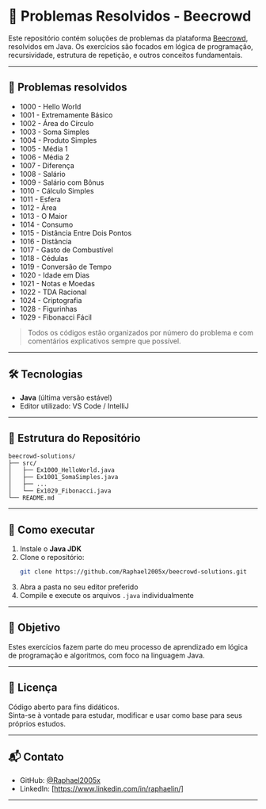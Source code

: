 # 🧠 Problemas Resolvidos - Beecrowd

Este repositório contém soluções de problemas da plataforma [Beecrowd](https://www.beecrowd.com.br/), resolvidos em Java. Os exercícios são focados em lógica de programação, recursividade, estrutura de repetição, e outros conceitos fundamentais.

---

## 📌 Problemas resolvidos

- 1000 - Hello World
- 1001 - Extremamente Básico
- 1002 - Área do Círculo
- 1003 - Soma Simples
- 1004 - Produto Simples
- 1005 - Média 1
- 1006 - Média 2
- 1007 - Diferença
- 1008 - Salário
- 1009 - Salário com Bônus
- 1010 - Cálculo Simples
- 1011 - Esfera
- 1012 - Área
- 1013 - O Maior
- 1014 - Consumo
- 1015 - Distância Entre Dois Pontos
- 1016 - Distância
- 1017 - Gasto de Combustível
- 1018 - Cédulas
- 1019 - Conversão de Tempo
- 1020 - Idade em Dias
- 1021 - Notas e Moedas
- 1022 - TDA Racional
- 1024 - Criptografia
- 1028 - Figurinhas
- 1029 - Fibonacci Fácil

> Todos os códigos estão organizados por número do problema e com comentários explicativos sempre que possível.

---

## 🛠 Tecnologias

- **Java** (última versão estável)
- Editor utilizado: VS Code / IntelliJ

---

## 📁 Estrutura do Repositório

```
beecrowd-solutions/
├── src/
│   ├── Ex1000_HelloWorld.java
│   ├── Ex1001_SomaSimples.java
│   ├── ...
│   └── Ex1029_Fibonacci.java
└── README.md
```

---

## 🚀 Como executar

1. Instale o **Java JDK**
2. Clone o repositório:
   ```bash
   git clone https://github.com/Raphael2005x/beecrowd-solutions.git
   ```
3. Abra a pasta no seu editor preferido
4. Compile e execute os arquivos `.java` individualmente

---

## 🎯 Objetivo

Estes exercícios fazem parte do meu processo de aprendizado em lógica de programação e algoritmos, com foco na linguagem Java.

---

## 📄 Licença

Código aberto para fins didáticos.  
Sinta-se à vontade para estudar, modificar e usar como base para seus próprios estudos.

---

## 📬 Contato

- GitHub: [@Raphael2005x](https://github.com/Raphael2005x)
- LinkedIn: [https://www.linkedin.com/in/raphaelin/]

---
